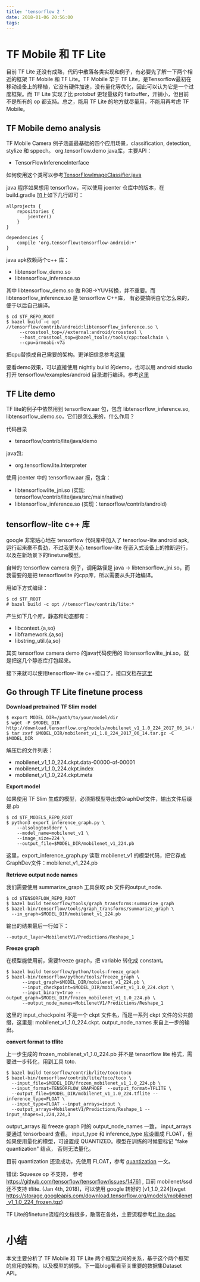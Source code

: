 ```yaml
---
title: 'tensorflow 2 '
date: 2018-01-06 20:56:00
tags:
---
```


# TF Mobile 和 TF Lite

目前 TF Lite 还没有成熟，代码中散落各类实现和例子，有必要先了解一下两个相近的框架 TF Mobile 和 TF Lite。TF Mobile 早于 TF Lite，是Tensorflow最初在移动设备上的移植，它没有硬件加速，没有量化等优化，因此可以认为它是一个过度框架。而 TF Lite 实现了比 protobuf 更轻量级的 flatbuffer，开销小，但目前不是所有的 op 都支持。总之，能用 TF Lite 的地方就尽量用，不能用再考虑 TF Mobile。

## TF Mobile demo analysis

TF Mobile Camera 例子涵盖最基础的四个应用场景，classification, detection, stylize 和 sppech。
org.tensorflow.demo java库，主要API：

- TensorFlowInferenceInterface

如何使用这个类可以参考[TensorFlowImageClassifier.java](https://github.com/tensorflow/tensorflow/blob/master/tensorflow/examples/android/src/org/tensorflow/demo/TensorFlowImageClassifier.java)

java 程序如果想用 tensorflow，可以使用 jcenter 仓库中的版本，在 build.gradle 加上如下几行即可：

```
allprojects {
    repositories {
        jcenter()
    }
}

dependencies {
    compile 'org.tensorflow:tensorflow-android:+'
}
```

java apk依赖两个c++ 库：

- libtensorflow_demo.so
- libtensorflow_inference.so

其中 libtensorflow_demo.so 做 RGB->YUV转换，并不重要。而 libtensorflow_inference.so 是 tensorflow C++库，
有必要搞明白它怎么来的，便于以后自己编译。

```
$ cd $TF_REPO_ROOT
$ bazel build -c opt //tensorflow/contrib/android:libtensorflow_inference.so \
     --crosstool_top=//external:android/crosstool \
     --host_crosstool_top=@bazel_tools//tools/cpp:toolchain \
     --cpu=armeabi-v7a
```

把cpu替换成自己需要的架构。更详细信息参考[这里](https://github.com/tensorflow/tensorflow/tree/master/tensorflow/contrib/android)

要看demo效果，可以直接使用 nightly build 的demo，也可以用 android studio 打开 tensorflow/examples/android 目录进行编译。参考[这里](https://github.com/tensorflow/tensorflow/tree/master/tensorflow/examples/android)

## TF Lite demo

TF lite的例子中依然用到 tensorflow.aar 包，包含 libtensorflow_inference.so, libtensorflow_demo.so，它们是怎么来的，什么作用？

代码目录
- tensorflow/contrib/lite/java/demo

java包:
- org.tensorflow.lite.Interpreter

使用 jcenter 中的 tensorflow.aar 报，包含：
- libtensorflowlite_jni.so (实现: tensorflow/contrib/lite/java/src/main/native)
- libtensorflow_inference.so (实现：tensorflow/contrib/android)

## tensorflow-lite c++ 库

google 非常贴心地在 tensorflow 代码库中加入了 tensorlow-lite android apk, 运行起来豪不费劲，不过我更关心 tensorflow-lite 在嵌入式设备上的推断运行，以及在新场景下的finetune模型。

自带的 tensorflow camera 例子，调用路径是 java -> libtensorflow_jni.so，而我需要的是把 tensorflowlite 的cpp库，所以需要从头开始编译。

用如下方式编译：

```
$ cd $TF_ROOT
# bazel build -c opt //tensorflow/contrib/lite:*
```

产生如下几个库，静态和动态都有：
- libcontext.{a,so}
- libframework.{a,so}
- libstring_util.{a,so}

其实 tensorflow camera demo 的java代码使用的 libtensorflowlite_jni.so，就是把这几个静态库打包起来。

接下来就可以使用tensorflow-lite c++接口了，接口文档在[这里](https://github.com/tensorflow/tensorflow/blob/master/tensorflow/contrib/lite/g3doc/apis.md)


## Go through TF Lite finetune process

**Download pretrained TF Slim model**

```
$ export MODEL_DIR=/path/to/your/model/dir
$ wget -P $MODEL_DIR http://download.tensorflow.org/models/mobilenet_v1_1.0_224_2017_06_14.tar.gz
$ tar zxvf $MODEL_DIR/mobilenet_v1_1.0_224_2017_06_14.tar.gz -C $MODEL_DIR
```

解压后的文件列表：
- mobilenet_v1_1.0_224.ckpt.data-00000-of-00001
- mobilenet_v1_1.0_224.ckpt.index
- mobilenet_v1_1.0_224.ckpt.meta


**Export model**

如果使用 TF Slim 生成的模型，必须把模型导出成GraphDef文件，输出文件后缀是.pb

```
$ cd $TF_MODELS_REPO_ROOT
$ python3 export_inference_graph.py \
    --alsologtostderr \
    --model_name=mobilenet_v1 \
    --image_size=224 \
    --output_file=$MODEL_DIR/mobilenet_v1_224.pb

```

这里，export_inference_graph.py 读取 mobilenet_v1 的模型代码，把它存成GraphDev文件：mobilenet_v1_224.pb

**Retrieve output node names**

我们需要使用 summarize_graph 工具获取 pb 文件的output_node.

```
$ cd $TENSORFLOW_REPO_ROOT
$ bazel build tensorflow/tools/graph_transforms:summarize_graph
$ bazel-bin/tensorflow/tools/graph_transforms/summarize_graph \
  --in_graph=$MODEL_DIR/mobilenet_v1_224.pb
```

输出的结果最后一行如下：
```
--output_layer=MobilenetV1/Predictions/Reshape_1
```


**Freeze graph**

在模型能使用前，需要freeze graph，把 variable 转化成 constant。

```
$ bazel build tensorflow/python/tools:freeze_graph
$ bazel-bin/tensorflow/python/tools/freeze_graph \
      --input_graph=$MODEL_DIR/mobilenet_v1_224.pb \
      --input_checkpoint=$MODEL_DIR/mobilenet_v1_1.0_224.ckpt \
      --input_binary=true --output_graph=$MODEL_DIR/frozen_mobilenet_v1_1.0_224.pb \
      --output_node_names=MobilenetV1/Predictions/Reshape_1
```

这里的 input_checkpoint 不是一个 ckpt 文件名，而是一系列 ckpt 文件的公共前缀，这里是: mobilenet_v1_1.0_224.ckpt.
output_node_names 来自上一步的输出。

**convert format to tflite**

上一步生成的 frozen_mobilenet_v1_1.0_224.pb 并不是 tensorflow lite 格式，需要进一步转化，用到工具 toto.

```
$ bazel build tensorflow/contrib/lite/toco:toco
$ bazel-bin/tensorflow/contrib/lite/toco/toco \
  --input_file=$MODEL_DIR/frozen_mobilenet_v1_1.0_224.pb \
  --input_format=TENSORFLOW_GRAPHDEF  --output_format=TFLITE \
  --output_file=$MODEL_DIR/mobilenet_v1_1.0_224.tflite --inference_type=FLOAT \
  --input_type=FLOAT --input_arrays=input \
  --output_arrays=MobilenetV1/Predictions/Reshape_1 --input_shapes=1,224,224,3
```

output_arrays 和 freeze graph 时的 output_node_names 一致， input_arrays 要通过 tensorboard 查看。
input_type 和 inference_type 应设置成 FLOAT，但如果使用量化的模型，可设置成 QUANTIZED。模型在训练的时候要标记 "fake quantization" 结点，
否则无法量化。

目前 quantization 还没成功，先使用 FLOAT，参考 [quantization](https://www.tensorflow.org/performance/quantization) 一文。

错误: Squeeze op 不支持， 参考 https://github.com/tensorflow/tensorflow/issues/14761
, 目前 mobilenet/ssd 还不支持 tflite. (Jan 4th, 2018)，可以使用 google 转好的 [v1_1.0_224](wget https://storage.googleapis.com/download.tensorflow.org/models/mobilenet_v1_1.0_224_frozen.tgz)


TF Lite的finetune流程的文档很多，散落在各处，主要流程参考[tf lite doc](https://github.com/tensorflow/tensorflow/tree/master/tensorflow/contrib/lite)

# 小结

本文主要分析了 TF Mobile 和 TF Lite 两个框架之间的关系，基于这个两个框架的应用的架构，以及模型的转换。下一篇blog看看至关重要的数据集Dataset API。